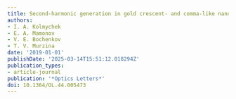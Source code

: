 ```yaml
---
title: Second-harmonic generation in gold crescent- and comma-like nanostructures
authors:
- I. A. Kolmychek
- E. A. Mamonov
- V. E. Bochenkov
- T. V. Murzina
date: '2019-01-01'
publishDate: '2025-03-14T15:51:12.018294Z'
publication_types:
- article-journal
publication: '*Optics Letters*'
doi: 10.1364/OL.44.005473
---
```

